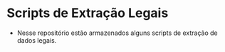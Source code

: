 # Scripts de Extração Legais

 - Nesse repositório estão armazenados alguns scripts de extração de dados legais.
